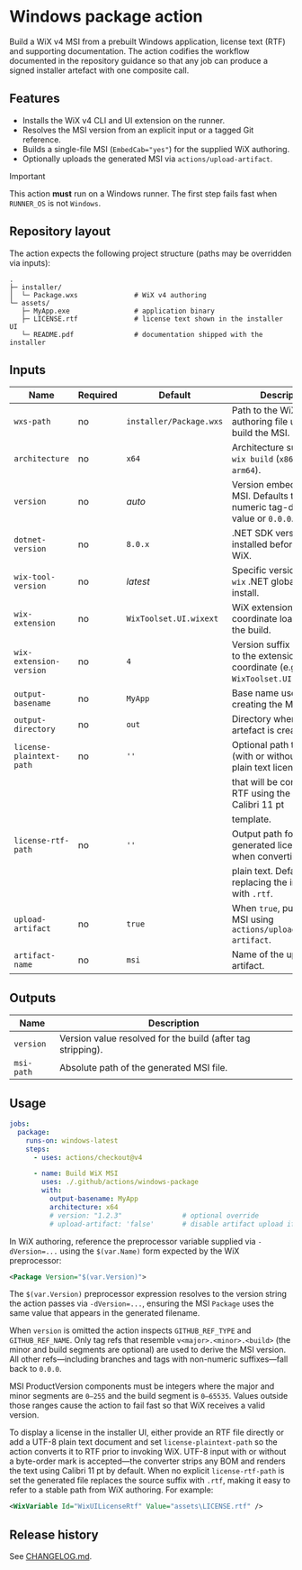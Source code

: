 # Windows package action

Build a WiX v4 MSI from a prebuilt Windows application, license text (RTF) and
supporting documentation. The action codifies the workflow documented in the
repository guidance so that any job can produce a signed installer artefact with
one composite call.

## Features

- Installs the WiX v4 CLI and UI extension on the runner.
- Resolves the MSI version from an explicit input or a tagged Git reference.
- Builds a single-file MSI (`EmbedCab="yes"`) for the supplied WiX authoring.
- Optionally uploads the generated MSI via `actions/upload-artifact`.

> [!IMPORTANT]
> This action **must** run on a Windows runner. The first step fails fast when
> `RUNNER_OS` is not `Windows`.

## Repository layout

The action expects the following project structure (paths may be overridden via
inputs):

```text
.
├─ installer/
│  └─ Package.wxs              # WiX v4 authoring
└─ assets/
   ├─ MyApp.exe                # application binary
   ├─ LICENSE.rtf              # license text shown in the installer UI
   └─ README.pdf               # documentation shipped with the installer
```

## Inputs

| Name | Required | Default | Description |
| ---- | -------- | ------- | ----------- |
| `wxs-path` | no | `installer/Package.wxs` | Path to the WiX authoring file used to build the MSI. |
| `architecture` | no | `x64` | Architecture supplied to `wix build` (`x86`, `x64`, or `arm64`). |
| `version` | no | _auto_ | Version embedded in the MSI. Defaults to a numeric tag-derived value or `0.0.0`. |
| `dotnet-version` | no | `8.0.x` | .NET SDK version installed before running WiX. |
| `wix-tool-version` | no | _latest_ | Specific version of the `wix` .NET global tool to install. |
| `wix-extension` | no | `WixToolset.UI.wixext` | WiX extension coordinate loaded during the build. |
| `wix-extension-version` | no | `4` | Version suffix appended to the extension coordinate (e.g. `WixToolset.UI.wixext/4`). |
| `output-basename` | no | `MyApp` | Base name used when creating the MSI file. |
| `output-directory` | no | `out` | Directory where the MSI artefact is created. |
| `license-plaintext-path` | no | `''` | Optional path to a UTF-8 (with or without BOM) plain text license |
|                          |    |      | that will be converted to RTF using the default Calibri 11 pt |
|                          |    |      | template. |
| `license-rtf-path`       | no | `''` | Output path for the generated license RTF when converting from |
|                          |    |      | plain text. Defaults to replacing the input suffix with `.rtf`. |
| `upload-artifact` | no | `true` | When `true`, publishes the MSI using `actions/upload-artifact`. |
| `artifact-name` | no | `msi` | Name of the uploaded artifact. |

## Outputs

| Name | Description |
| ---- | ----------- |
| `version` | Version value resolved for the build (after tag stripping). |
| `msi-path` | Absolute path of the generated MSI file. |

## Usage

```yaml
jobs:
  package:
    runs-on: windows-latest
    steps:
      - uses: actions/checkout@v4

      - name: Build WiX MSI
        uses: ./.github/actions/windows-package
        with:
          output-basename: MyApp
          architecture: x64
          # version: "1.2.3"               # optional override
          # upload-artifact: 'false'       # disable artifact upload if not needed
```

In WiX authoring, reference the preprocessor variable supplied via
`-dVersion=...` using the `$(var.Name)` form expected by the WiX
preprocessor:

```xml
<Package Version="$(var.Version)">
```

The `$(var.Version)` preprocessor expression resolves to the version string the
action passes via `-dVersion=...`, ensuring the MSI `Package` uses the same
value that appears in the generated filename.

When `version` is omitted the action inspects `GITHUB_REF_TYPE` and
`GITHUB_REF_NAME`. Only tag refs that resemble `v<major>.<minor>.<build>` (the
minor and build segments are optional) are used to derive the MSI version. All
other refs—including branches and tags with non-numeric suffixes—fall back to
`0.0.0`.

MSI ProductVersion components must be integers where the major and minor
segments are `0–255` and the build segment is `0–65535`. Values outside those
ranges cause the action to fail fast so that WiX receives a valid version.

To display a license in the installer UI, either provide an RTF file directly
or add a UTF-8 plain text document and set `license-plaintext-path` so the
action converts it to RTF prior to invoking WiX. UTF-8 input with or without a
byte-order mark is accepted—the converter strips any BOM and renders the text
using Calibri 11 pt by default. When no explicit `license-rtf-path` is set the
generated file replaces the source suffix with `.rtf`, making it easy to refer
to a stable path from WiX authoring. For example:

```xml
<WixVariable Id="WixUILicenseRtf" Value="assets\LICENSE.rtf" />
```

## Release history

See [CHANGELOG.md](./CHANGELOG.md).
